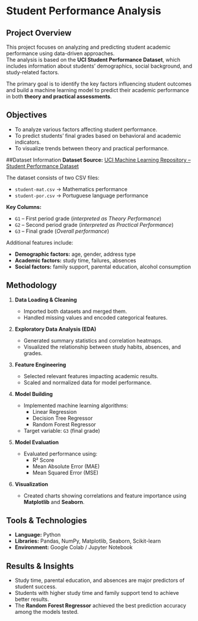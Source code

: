 # Student Performance Analysis

## Project Overview
This project focuses on analyzing and predicting student academic performance using data-driven approaches.  
The analysis is based on the **UCI Student Performance Dataset**, which includes information about students’ demographics, social background, and study-related factors.

The primary goal is to identify the key factors influencing student outcomes and build a machine learning model to predict their academic performance in both **theory and practical assessments**.

## Objectives
- To analyze various factors affecting student performance.  
- To predict students’ final grades based on behavioral and academic indicators.  
- To visualize trends between theory and practical performance.  


##Dataset Information
**Dataset Source:** [UCI Machine Learning Repository – Student Performance Dataset](https://archive.ics.uci.edu/ml/datasets/Student+Performance)

The dataset consists of two CSV files:
- `student-mat.csv` → Mathematics performance  
- `student-por.csv` → Portuguese language performance  

**Key Columns:**
- `G1` – First period grade (*interpreted as Theory Performance*)  
- `G2` – Second period grade (*interpreted as Practical Performance*)  
- `G3` – Final grade (*Overall performance*)  

Additional features include:
- **Demographic factors:** age, gender, address type  
- **Academic factors:** study time, failures, absences  
- **Social factors:** family support, parental education, alcohol consumption  

## Methodology

1. **Data Loading & Cleaning**
   - Imported both datasets and merged them.
   - Handled missing values and encoded categorical features.

2. **Exploratory Data Analysis (EDA)**
   - Generated summary statistics and correlation heatmaps.
   - Visualized the relationship between study habits, absences, and grades.

3. **Feature Engineering**
   - Selected relevant features impacting academic results.
   - Scaled and normalized data for model performance.

4. **Model Building**
   - Implemented machine learning algorithms:
     - Linear Regression  
     - Decision Tree Regressor  
     - Random Forest Regressor  
   - Target variable: `G3` (final grade)

5. **Model Evaluation**
   - Evaluated performance using:
     - R² Score  
     - Mean Absolute Error (MAE)  
     - Mean Squared Error (MSE)

6. **Visualization**
   - Created charts showing correlations and feature importance using **Matplotlib** and **Seaborn**.

##  Tools & Technologies
- **Language:** Python  
- **Libraries:** Pandas, NumPy, Matplotlib, Seaborn, Scikit-learn  
- **Environment:** Google Colab / Jupyter Notebook  

##  Results & Insights
- Study time, parental education, and absences are major predictors of student success.  
- Students with higher study time and family support tend to achieve better results.  
- The **Random Forest Regressor** achieved the best prediction accuracy among the models tested.
